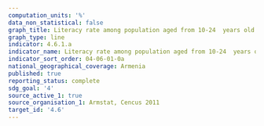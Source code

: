 ```yaml
---
computation_units: '%'
data_non_statistical: false
graph_title: Literacy rate among population aged from 10-24  years old
graph_type: line
indicator: 4.6.1.a
indicator_name: Literacy rate among population aged from 10-24  years old
indicator_sort_order: 04-06-01-0a
national_geographical_coverage: Armenia
published: true
reporting_status: complete
sdg_goal: '4'
source_active_1: true
source_organisation_1: Armstat, Cencus 2011
target_id: '4.6'
---
```

